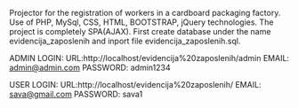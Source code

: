 Projector for the registration of workers in a cardboard packaging factory. 
Use of PHP, MySql, CSS, HTML, BOOTSTRAP, jQuery technologies.
The project is completely SPA(AJAX).
First create database under the name evidencija_zaposlenih and inport file evidencija_zaposlenih.sql.

ADMIN LOGIN: 
URL:http://localhost/evidencija%20zaposlenih/admin
EMAIL: admin@admin.com
PASSWORD: admin1234


USER LOGIN: 
URL:http://localhost/evidencija%20zaposlenih/
EMAIL: sava@gmail.com
PASSWORD: sava1
